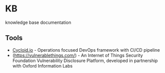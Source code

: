# KB
knowledge base documentation

## Tools 
* [Cycloid.io](https://www.cycloid.io/) - Operations focused DevOps framework with CI/CD pipeline
* (https://vulnerablethings.com/) - An Internet of Things Security Foundation Vulnerability Disclosure Platform, developed in partnership with Oxford Information Labs
